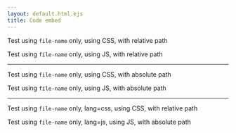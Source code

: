 ```yaml
---
layout: default.html.ejs
title: Code embed
---
```


Test using `file-name` only, using CSS, with relative path

<code-embed id='relative-fn-css' file-name='code/foo.css'></code-embed>

Test using `file-name` only, using JS, with relative path

<code-embed id='relative-fn-js' file-name='code/foo.js'></code-embed>

------------

Test using `file-name` only, using CSS, with absolute path

<code-embed id='absolute-fn-css' file-name='/code/foo.css'></code-embed>

Test using `file-name` only, using JS, with absolute path

<code-embed id='absolute-fn-js' file-name='/code/foo.js'></code-embed>

-------------


Test using `file-name` only, lang=css, using CSS, with relative path

<code-embed id='relative-fn-lang-css' lang='css' file-name='/code/foo.css'></code-embed>

Test using `file-name` only, lang=js, using JS, with absolute path

<code-embed id='relative-fn-lang-js' lang='js' file-name='/code/foo.js'></code-embed>



